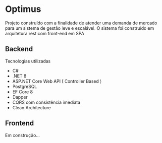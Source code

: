 # Optimus

Projeto construído com a finalidade de atender uma demanda de mercado para um sistema de gestão leve e escalável. O sistema foi construído em arquitetura rest com front-end em SPA

## Backend

Tecnologias utilizadas



- C#
- .NET 8
- ASP.NET Core Web API ( Controller Based )
- PostgreSQL
- EF Core 8
- Dapper
- CQRS com consistência imediata
- Clean Architecture 

## Frontend

Em construção...
